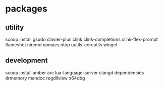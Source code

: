 # packages
## utility
scoop install gsudo clavier-plus clink clink-completions clink-flex-prompt
  flameshot nircmd nomacs ntop uutils-coreutils winget

## development
scoop install amber arc lua-language-server clangd dependencies drmemory mandoc
  regdllview x64dbg
